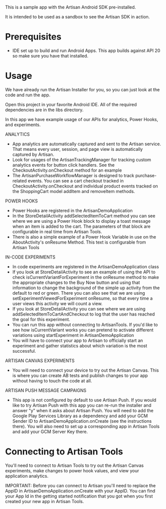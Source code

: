 This is a sample app with the Artisan Android SDK pre-installed.

It is intended to be used as a sandbox to see the Artisan SDK in action.

Prerequisites
==============

* IDE set up to build and run Android Apps. This app builds against API 20 so make sure you have that installed.


Usage
==============

We have already run the Artisan Installer for you, so you can just look at the code and run the app.

Open this project in your favorite Android IDE. All of the required dependencies are in the libs directory.

In this app we have example usage of our APIs for analytics, Power Hooks, and experiments.

ANALYTICS
* App analytics are automatically captured and sent to the Artisan service. That means every user, session, and page view is automatically captured by Artisan.
* Look for usages of the ArtisanTrackingManager for tracking custom analytics events for button click handlers. See the CheckoutActivity.onCheckout method for an example
* The ArtisanPurchaseWorkflowManager is designed to track purchase-related events. You can see a cart checkout tracked in CheckoutActivity.onCheckout and individual product events tracked on the ShoppingCart model addItem and removeItem methods.

POWER HOOKS
* Power Hooks are registered in the ArtisanDemoApplication
* In the StoreDetailActivity addSelectedItemToCart method you can see where we are using a Power Hook block to display a toast message when an item is added to the cart. The parameters of that block are configurable in real time from Artisan Tools.
* There is also a simple example of a Power Hook Variable in use on the AboutActivity's onResume Method. This text is configurable from  Artisan Tools

IN-CODE EXPERIMENTS
* In code experiments are registered in the ArtisanDemoApplication class
* If you look at StoreDetailActivity to see an example of using the API to check isCurrentVariantForExperiment in the onResume method to make the appropriate changes to the Buy Now button
and using that information to change the background of the simple up activity from the default to red or green.
There you can also see that we are using setExperimentViewedForExperiment onResume, so that every time a user views this activity we will count a view.
* If you look at StoreDetailActivity you can see where we are using addSelectedItemToCartAndCheckout to log that the user has reached the goal for this experiment.
* You can run this app without connecting to ArtisanTools. If you'd like to see how isCurrentVariant works you can pretend to activate different variations using startExperiment in ArtisanDemoApplication
* You will have to connect your app to Artisan to officially start an experiment and gather statistics about which variation is the most successful.

ARTISAN CANVAS EXPERIMENTS
* You will need to connect your device to try out the Artisan Canvas. This is where you can create AB tests and publish changes to your app without having to touch the code at all.

ARTISAN PUSH MESSAGE CAMPAIGNS
* This app is not configured by default to use Artisan Push. If you would like to try Artisan Push with this app you can re-run the installer and answer "y" when it asks about Artisan Push. You will need to add the Google Play Services Library as a dependency and add your GCM Sender ID to ArtisanDemoApplication.onCreate (see the instructions there). You will also need to set up a corresponding app in Artisan Tools and add your GCM Server Key there.

Connecting to Artisan Tools
============================

You'll need to connect to Artisan Tools to try out the Artisan Canvas experiments, make changes to power hook values, and view your application analytics.

IMPORTANT: Before you can connect to Artisan you'll need to replace the AppID in ArtisanDemoApplication.onCreate with your AppID. You can find your App Id in the getting started notification that you got when you first created your new app in Artisan Tools.
